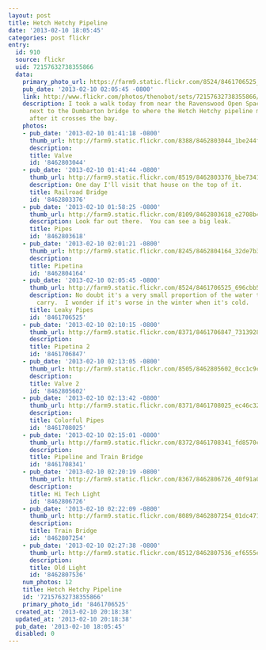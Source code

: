 ```yaml
---
layout: post
title: Hetch Hetchy Pipeline
date: '2013-02-10 18:05:45'
categories: post flickr
entry:
  id: 910
  source: flickr
  uid: 72157632738355866
  data:
    primary_photo_url: https://farm9.static.flickr.com/8524/8461706525_696cbb5b9a_m.jpg
    pub_date: '2013-02-10 02:05:45 -0800'
    link: http://www.flickr.com/photos/thenobot/sets/72157632738355866/
    description: I took a walk today from near the Ravenswood Open Space Preserve
      next to the Dumbarton bridge to where the Hetch Hetchy pipeline meets Palo Alto
      after it crosses the bay.
    photos:
    - pub_date: '2013-02-10 01:41:18 -0800'
      thumb_url: http://farm9.static.flickr.com/8388/8462803044_1be244f61b_s.jpg
      description: 
      title: Valve
      id: '8462803044'
    - pub_date: '2013-02-10 01:41:44 -0800'
      thumb_url: http://farm9.static.flickr.com/8519/8462803376_bbe73414d7_s.jpg
      description: One day I'll visit that house on the top of it.
      title: Railroad Bridge
      id: '8462803376'
    - pub_date: '2013-02-10 01:58:25 -0800'
      thumb_url: http://farm9.static.flickr.com/8109/8462803618_e2708b473d_s.jpg
      description: Look far out there.  You can see a big leak.
      title: Pipes
      id: '8462803618'
    - pub_date: '2013-02-10 02:01:21 -0800'
      thumb_url: http://farm9.static.flickr.com/8245/8462804164_32de7b3e77_s.jpg
      description: 
      title: Pipetina
      id: '8462804164'
    - pub_date: '2013-02-10 02:05:45 -0800'
      thumb_url: http://farm9.static.flickr.com/8524/8461706525_696cbb5b9a_s.jpg
      description: No doubt it's a very small proportion of the water these pipes
        carry.  I wonder if it's worse in the winter when it's cold.
      title: Leaky Pipes
      id: '8461706525'
    - pub_date: '2013-02-10 02:10:15 -0800'
      thumb_url: http://farm9.static.flickr.com/8371/8461706847_7313928a77_s.jpg
      description: 
      title: Pipetina 2
      id: '8461706847'
    - pub_date: '2013-02-10 02:13:05 -0800'
      thumb_url: http://farm9.static.flickr.com/8505/8462805602_0cc1c9c0c5_s.jpg
      description: 
      title: Valve 2
      id: '8462805602'
    - pub_date: '2013-02-10 02:13:42 -0800'
      thumb_url: http://farm9.static.flickr.com/8371/8461708025_ec46c32d82_s.jpg
      description: 
      title: Colorful Pipes
      id: '8461708025'
    - pub_date: '2013-02-10 02:15:01 -0800'
      thumb_url: http://farm9.static.flickr.com/8372/8461708341_fd8570c2ee_s.jpg
      description: 
      title: Pipeline and Train Bridge
      id: '8461708341'
    - pub_date: '2013-02-10 02:20:19 -0800'
      thumb_url: http://farm9.static.flickr.com/8367/8462806726_40f91a0ef4_s.jpg
      description: 
      title: Hi Tech Light
      id: '8462806726'
    - pub_date: '2013-02-10 02:22:09 -0800'
      thumb_url: http://farm9.static.flickr.com/8089/8462807254_01dc471742_s.jpg
      description: 
      title: Train Bridge
      id: '8462807254'
    - pub_date: '2013-02-10 02:27:38 -0800'
      thumb_url: http://farm9.static.flickr.com/8512/8462807536_ef6555e328_s.jpg
      description: 
      title: Old Light
      id: '8462807536'
    num_photos: 12
    title: Hetch Hetchy Pipeline
    id: '72157632738355866'
    primary_photo_id: '8461706525'
  created_at: '2013-02-10 20:18:38'
  updated_at: '2013-02-10 20:18:38'
  pub_date: '2013-02-10 18:05:45'
  disabled: 0
---
```

